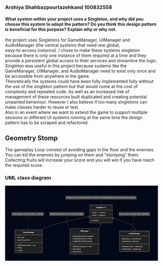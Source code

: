 ### Arshiya Shahbazpourtazehkand 100832558
#### **What system within your project uses a Singleton, and why did you choose this system to adopt the pattern?  Do you think this design pattern is beneficial for this purpose? Explain why or why not.**  
the project uses Singletons for GameManager, UIManager and AudioManager (the central systems that need one global,   
easy-to-access instance). I chose to make these systems singleton because there is only one instance of them required at a time and they provide a 
persistent global access to their services and streamline the logic.  
Singleton was useful in this project because systems like the GameManager, UIManager, and AudioManager need to exist only once and be accessible from anywhere in the game.  
Theoretically the systems could have been fully implemented fully without the use of the singleton pattern but that would come at the cost of complexity and repeated code. As well as an increased risk of  
management of these resources built duplicated and creating potential unwanted behaviour. However I also believe if too many singletons can make classes harder to reuse or test.  
Also in an event where we want to extend the game to support multiple sessions or different UI systems running at the same time the design pattern has to be scraped and refactored. 

## Geometry Stomp
The gameplay Loop conistst of avoiding gaps in the floor and the enemies. You can kill the enemies by jumping on them and "stomping" them. Collecting fruits will increase your score and you will win if you have reach the required score.

### UML class diagram 
![alt text](lab1.png)

